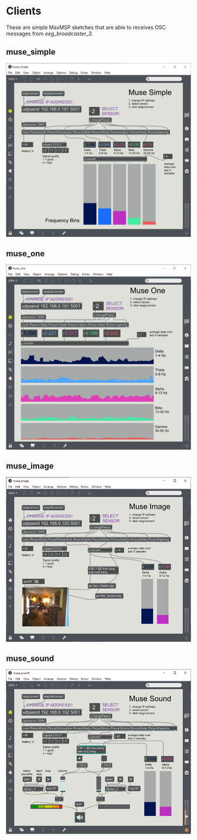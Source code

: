 ﻿﻿﻿﻿﻿﻿﻿﻿﻿﻿﻿﻿﻿﻿﻿﻿﻿﻿﻿﻿﻿﻿﻿﻿﻿﻿
# Clients

These are simple MaxMSP sketches that are able to receives OSC messages from *eeg\_broadcaster\_3*.

## muse_simple
<img src="https://raw.githubusercontent.com/evsc/eegOSCworkshop/master/clients/_imgs/max_muse_simple.png"/>

## muse_one
<img src="https://raw.githubusercontent.com/evsc/eegOSCworkshop/master/clients/_imgs/max_muse_one.png"/>

## muse_image
<img src="https://raw.githubusercontent.com/evsc/eegOSCworkshop/master/clients/_imgs/max_muse_image.png"/>

## muse_sound
<img src="https://raw.githubusercontent.com/evsc/eegOSCworkshop/master/clients/_imgs/max_muse_sound.png"/>

























































